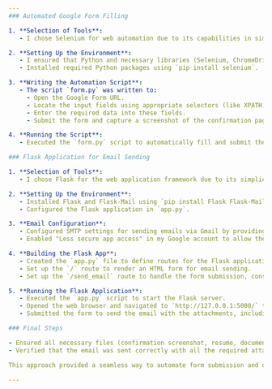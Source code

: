 ```yaml
---
### Automated Google Form Filling

1. **Selection of Tools**: 
   - I chose Selenium for web automation due to its capabilities in simulating user interactions with web applications. ChromeDriver was used as the WebDriver to control the Chrome browser.

2. **Setting Up the Environment**: 
   - I ensured that Python and necessary libraries (Selenium, ChromeDriver) were installed.
   - Installed required Python packages using `pip install selenium`.

3. **Writing the Automation Script**:
   - The script `form.py` was written to:
     - Open the Google Form URL.
     - Locate the input fields using appropriate selectors (like XPATH).
     - Enter the required data into these fields.
     - Submit the form and capture a screenshot of the confirmation page.

4. **Running the Script**:
   - Executed the `form.py` script to automatically fill and submit the Google Form, and saved the confirmation screenshot.

### Flask Application for Email Sending

1. **Selection of Tools**:
   - I chose Flask for the web application framework due to its simplicity and Flask-Mail for handling email sending.

2. **Setting Up the Environment**:
   - Installed Flask and Flask-Mail using `pip install Flask Flask-Mail`.
   - Configured the Flask application in `app.py`.

3. **Email Configuration**:
   - Configured SMTP settings for sending emails via Gmail by providing the SMTP server details, port, and login credentials.
   - Enabled "Less secure app access" in my Google account to allow the Flask app to send emails.

4. **Building the Flask App**:
   - Created the `app.py` file to define routes for the Flask application.
   - Set up the `/` route to render an HTML form for email sending.
   - Set up the `/send_email` route to handle the form submission, construct the email with attachments, and send it using Flask-Mail.

5. **Running the Flask Application**:
   - Executed the `app.py` script to start the Flask server.
   - Opened the web browser and navigated to `http://127.0.0.1:5000/` to access the email sending form.
   - Submitted the form to send the email with the attachments, including the screenshot of the Google Form submission confirmation and my resume.

### Final Steps

- Ensured all necessary files (confirmation screenshot, resume, documentation) were placed in the `static` directory for attachment in the email.
- Verified that the email was sent correctly with all the required attachments.

This approach provided a seamless way to automate form submission and email sending using Python's Selenium for web automation and Flask for web application development.

---
```

